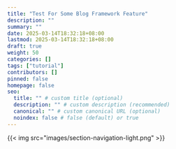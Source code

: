 ```yaml
---
title: "Test For Some Blog Framework Feature"
description: ""
summary: ""
date: 2025-03-14T18:32:18+08:00
lastmod: 2025-03-14T18:32:18+08:00
draft: true
weight: 50
categories: []
tags: ["tutorial"]
contributors: []
pinned: false
homepage: false
seo:
  title: "" # custom title (optional)
  description: "" # custom description (recommended)
  canonical: "" # custom canonical URL (optional)
  noindex: false # false (default) or true
---
```


{{< img src="images/section-navigation-light.png" >}}
